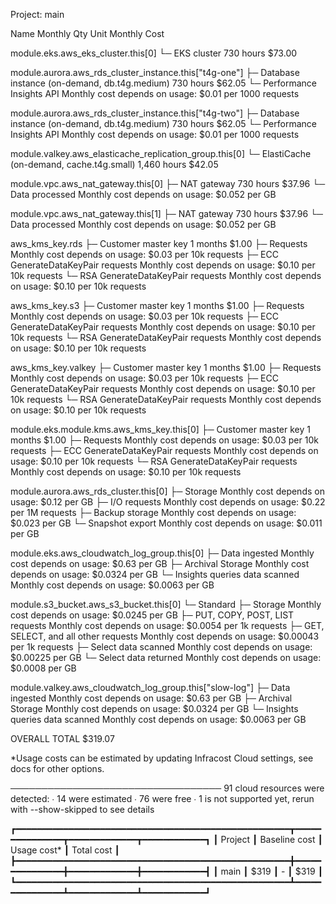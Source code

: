 Project: main

 Name                                                           Monthly Qty  Unit                    Monthly Cost

 module.eks.aws_eks_cluster.this[0]
 └─ EKS cluster                                                         730  hours                         $73.00

 module.aurora.aws_rds_cluster_instance.this["t4g-one"]
 ├─ Database instance (on-demand, db.t4g.medium)                        730  hours                         $62.05
 └─ Performance Insights API                              Monthly cost depends on usage: $0.01 per 1000 requests

 module.aurora.aws_rds_cluster_instance.this["t4g-two"]
 ├─ Database instance (on-demand, db.t4g.medium)                        730  hours                         $62.05
 └─ Performance Insights API                              Monthly cost depends on usage: $0.01 per 1000 requests

 module.valkey.aws_elasticache_replication_group.this[0]
 └─ ElastiCache (on-demand, cache.t4g.small)                          1,460  hours                         $42.05

 module.vpc.aws_nat_gateway.this[0]
 ├─ NAT gateway                                                         730  hours                         $37.96
 └─ Data processed                                        Monthly cost depends on usage: $0.052 per GB

 module.vpc.aws_nat_gateway.this[1]
 ├─ NAT gateway                                                         730  hours                         $37.96
 └─ Data processed                                        Monthly cost depends on usage: $0.052 per GB

 aws_kms_key.rds
 ├─ Customer master key                                                   1  months                         $1.00
 ├─ Requests                                              Monthly cost depends on usage: $0.03 per 10k requests
 ├─ ECC GenerateDataKeyPair requests                      Monthly cost depends on usage: $0.10 per 10k requests
 └─ RSA GenerateDataKeyPair requests                      Monthly cost depends on usage: $0.10 per 10k requests

 aws_kms_key.s3
 ├─ Customer master key                                                   1  months                         $1.00
 ├─ Requests                                              Monthly cost depends on usage: $0.03 per 10k requests
 ├─ ECC GenerateDataKeyPair requests                      Monthly cost depends on usage: $0.10 per 10k requests
 └─ RSA GenerateDataKeyPair requests                      Monthly cost depends on usage: $0.10 per 10k requests

 aws_kms_key.valkey
 ├─ Customer master key                                                   1  months                         $1.00
 ├─ Requests                                              Monthly cost depends on usage: $0.03 per 10k requests
 ├─ ECC GenerateDataKeyPair requests                      Monthly cost depends on usage: $0.10 per 10k requests
 └─ RSA GenerateDataKeyPair requests                      Monthly cost depends on usage: $0.10 per 10k requests

 module.eks.module.kms.aws_kms_key.this[0]
 ├─ Customer master key                                                   1  months                         $1.00
 ├─ Requests                                              Monthly cost depends on usage: $0.03 per 10k requests
 ├─ ECC GenerateDataKeyPair requests                      Monthly cost depends on usage: $0.10 per 10k requests
 └─ RSA GenerateDataKeyPair requests                      Monthly cost depends on usage: $0.10 per 10k requests

 module.aurora.aws_rds_cluster.this[0]
 ├─ Storage                                               Monthly cost depends on usage: $0.12 per GB
 ├─ I/O requests                                          Monthly cost depends on usage: $0.22 per 1M requests
 ├─ Backup storage                                        Monthly cost depends on usage: $0.023 per GB
 └─ Snapshot export                                       Monthly cost depends on usage: $0.011 per GB

 module.eks.aws_cloudwatch_log_group.this[0]
 ├─ Data ingested                                         Monthly cost depends on usage: $0.63 per GB
 ├─ Archival Storage                                      Monthly cost depends on usage: $0.0324 per GB
 └─ Insights queries data scanned                         Monthly cost depends on usage: $0.0063 per GB

 module.s3_bucket.aws_s3_bucket.this[0]
 └─ Standard
    ├─ Storage                                            Monthly cost depends on usage: $0.0245 per GB
    ├─ PUT, COPY, POST, LIST requests                     Monthly cost depends on usage: $0.0054 per 1k requests
    ├─ GET, SELECT, and all other requests                Monthly cost depends on usage: $0.00043 per 1k requests
    ├─ Select data scanned                                Monthly cost depends on usage: $0.00225 per GB
    └─ Select data returned                               Monthly cost depends on usage: $0.0008 per GB

 module.valkey.aws_cloudwatch_log_group.this["slow-log"]
 ├─ Data ingested                                         Monthly cost depends on usage: $0.63 per GB
 ├─ Archival Storage                                      Monthly cost depends on usage: $0.0324 per GB
 └─ Insights queries data scanned                         Monthly cost depends on usage: $0.0063 per GB

 OVERALL TOTAL                                                                                           $319.07

*Usage costs can be estimated by updating Infracost Cloud settings, see docs for other options.

──────────────────────────────────
91 cloud resources were detected:
∙ 14 were estimated
∙ 76 were free
∙ 1 is not supported yet, rerun with --show-skipped to see details

┏━━━━━━━━━━━━━━━━━━━━━━━━━━━━━━━━━━━━━━━━━━━━━━━━━━━━┳━━━━━━━━━━━━━━━┳━━━━━━━━━━━━━┳━━━━━━━━━━━━┓
┃ Project                                            ┃ Baseline cost ┃ Usage cost* ┃ Total cost ┃
┣━━━━━━━━━━━━━━━━━━━━━━━━━━━━━━━━━━━━━━━━━━━━━━━━━━━━╋━━━━━━━━━━━━━━━╋━━━━━━━━━━━━━╋━━━━━━━━━━━━┫
┃ main                                               ┃          $319 ┃           - ┃       $319 ┃
┗━━━━━━━━━━━━━━━━━━━━━━━━━━━━━━━━━━━━━━━━━━━━━━━━━━━━┻━━━━━━━━━━━━━━━┻━━━━━━━━━━━━━┻━━━━━━━━━━━━┛

